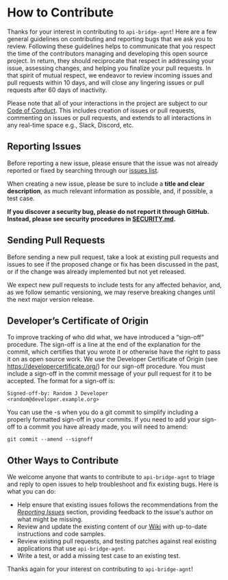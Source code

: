 # How to Contribute

Thanks for your interest in contributing to `api-bridge-agnt`! Here are a few
general guidelines on contributing and reporting bugs that we ask you to review.
Following these guidelines helps to communicate that you respect the time of the
contributors managing and developing this open source project. In return, they
should reciprocate that respect in addressing your issue, assessing changes, and
helping you finalize your pull requests. In that spirit of mutual respect, we
endeavor to review incoming issues and pull requests within 10 days, and will
close any lingering issues or pull requests after 60 days of inactivity.

Please note that all of your interactions in the project are subject to our
[Code of Conduct](/CODE_OF_CONDUCT.md). This includes creation of issues or pull
requests, commenting on issues or pull requests, and extends to all interactions
in any real-time space e.g., Slack, Discord, etc.

## Reporting Issues

Before reporting a new issue, please ensure that the issue was not already
reported or fixed by searching through our [issues
list](https://github.com/agntcy/api-bridge-agnt/issues).

When creating a new issue, please be sure to include a **title and clear
description**, as much relevant information as possible, and, if possible, a
test case.

**If you discover a security bug, please do not report it through GitHub.
Instead, please see security procedures in [SECURITY.md](/SECURITY.md).**

## Sending Pull Requests

Before sending a new pull request, take a look at existing pull requests and
issues to see if the proposed change or fix has been discussed in the past, or
if the change was already implemented but not yet released.

We expect new pull requests to include tests for any affected behavior, and, as
we follow semantic versioning, we may reserve breaking changes until the next
major version release.

## Developer’s Certificate of Origin

To improve tracking of who did what, we have introduced a “sign-off” procedure.
The sign-off is a line at the end of the explanation for the commit, which
certifies that you wrote it or otherwise have the right to pass it on as open
source work. We use the Developer Certificate of Origin (see
https://developercertificate.org/) for our sign-off procedure. You must include
a sign-off in the commit message of your pull request for it to be accepted. The
format for a sign-off is:

```
Signed-off-by: Random J Developer
<random@developer.example.org>
```

You can use the -s when you do a git commit to simplify including a properly
formatted sign-off in your commits. If you need to add your sign-off to a commit
you have already made, you will need to amend:
```
git commit --amend --signoff
```

## Other Ways to Contribute

We welcome anyone that wants to contribute to `api-bridge-agnt` to triage and
reply to open issues to help troubleshoot and fix existing bugs. Here is what
you can do:

- Help ensure that existing issues follows the recommendations from the
  _[Reporting Issues](#reporting-issues)_ section, providing feedback to the
  issue's author on what might be missing.
- Review and update the existing content of our
  [Wiki](https://github.com/agntcy/api-bridge-agnt/wiki) with up-to-date
  instructions and code samples.
- Review existing pull requests, and testing patches against real existing
  applications that use `api-bridge-agnt`.
- Write a test, or add a missing test case to an existing test.

Thanks again for your interest on contributing to `api-bridge-agnt`!
